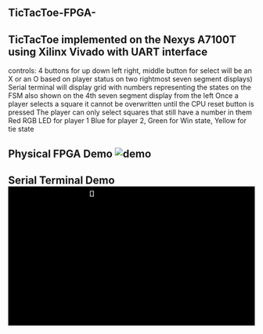 ## TicTacToe-FPGA-
## TicTacToe implemented on the Nexys A7100T using Xilinx Vivado with UART interface
controls: 4 buttons for up down left right, middle button for select will be an X or an O based on player status on two rightmost seven segment displays)
Serial terminal will display grid with numbers representing the states on the FSM also shown on the 4th seven segment display from the left
Once a player selects a square it cannot be overwritten until the CPU reset button is pressed
The player can only select squares that still have a number in them
Red RGB LED for player 1 Blue for player 2, Green for Win state, Yellow for tie state

## Physical FPGA Demo ![demo](https://github.com/gaonjc/TicTacToe-FPGA-/blob/main/TicTacToeDemo.gif)

## Serial Terminal Demo ![demo](https://github.com/gaonjc/TicTacToe-FPGA-/blob/main/TeraTermSerial.gif)

